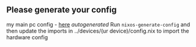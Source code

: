 ## Please generate your config
my main pc config - [here](./pc.nix) *autogenerated*
Run `nixos-generate-config` and then update  the imports in ../devices/(ur device)/config.nix to import the hardware config